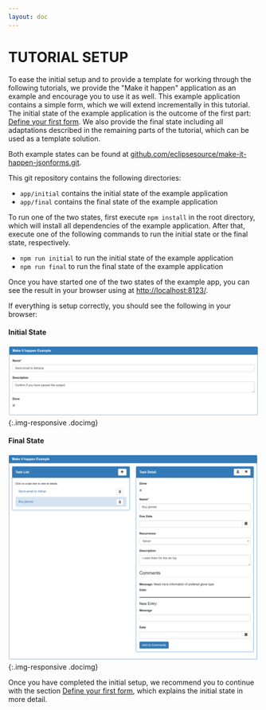 ```yaml
---
layout: doc
---
```

TUTORIAL SETUP
==============

To ease the initial setup and to provide a template for working through the following tutorials, we provide the "Make it happen" application as an example and encourage you to use it as well. This example application contains a simple form, which we will extend incrementally in this tutorial. The initial state of the example application is the outcome of the first part: [Define your first form](#/docs/firstform). We also provide the final state including all adaptations described in the remaining parts of the tutorial, which can be used as a template solution.

Both example states can be found at [github.com/eclipsesource/make-it-happen-jsonforms.git](https://github.com/eclipsesource/make-it-happen-jsonforms.git).

This git repository contains the following directories:

* `app/initial` contains the initial state of the example application
* `app/final` contains the final state of the example application

To run one of the two states, first execute `npm install` in the root directory, which will install all dependencies of the example application.
After that, execute one of the following commands to run the initial state or the final state, respectively.

* `npm run initial` to run the initial state of the example application
* `npm run final` to run the final state of the example application

Once you have started one of the two states of the example app, you can see the result in your browser using at [http://localhost:8123/](http://localhost:8123/).

If everything is setup correctly, you should see the following in your browser:

#### Initial State
![Initial State](images/docs/setup.initialform.png){:.img-responsive .docimg}

#### Final State
![Final State](images/docs/setup.finalform.png){:.img-responsive .docimg}

Once you have completed the initial setup, we recommend you to continue with the section [Define your first form](#/docs/firstform), which explains the initial state in more detail.
